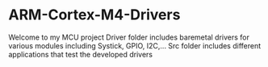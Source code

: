 # ARM-Cortex-M4-Drivers
Welcome to my MCU project
Driver folder includes baremetal drivers for various modules including Systick, GPIO, I2C,...
Src folder includes different applications that test the developed drivers

